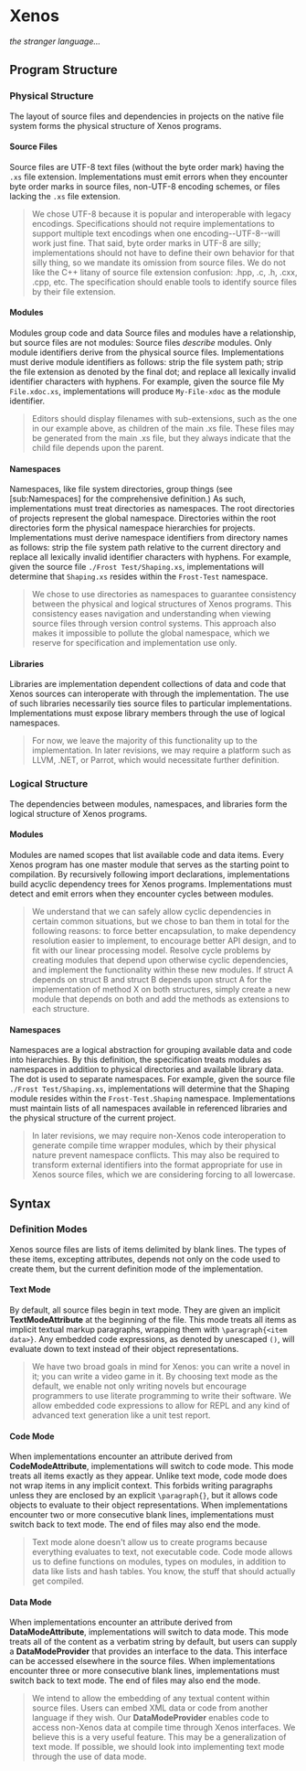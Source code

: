 # Xenos

*the stranger language...*

## Program Structure

### Physical Structure

The layout of source files and dependencies in projects on the native file system forms the physical structure of Xenos programs.

#### Source Files

Source files are UTF-8 text files (without the byte order mark) having the `.xs` file extension. Implementations must emit errors when they encounter byte order marks in source files, non-UTF-8 encoding schemes, or files lacking the `.xs` file extension.

> We chose UTF-8 because it is popular and interoperable with legacy encodings. Specifications should not require implementations to support multiple text encodings when one encoding--UTF-8--will work just fine. That said, byte order marks in UTF-8 are silly; implementations should not have to define their own behavior for that silly thing, so we mandate its omission from source files. We do not like the C++ litany of source file extension confusion: .hpp, .c, .h, .cxx, .cpp, etc. The specification should enable tools to identify source files by their file extension.

#### Modules

Modules group code and data Source files and modules have a relationship, but source files are not modules: Source files *describe* modules. Only module identifiers derive from the physical source files. Implementations must derive module identifiers as follows: strip the file system path; strip the file extension as denoted by the final dot; and replace all lexically invalid identifier characters with hyphens. For example, given the source file My `File.xdoc.xs`, implementations will produce `My-File-xdoc` as the module identifier.

> Editors should display filenames with sub-extensions, such as the one in our example above, as children of the main .xs file. These files may be generated from the main .xs file, but they always indicate that the child file depends upon the parent.

#### Namespaces

Namespaces, like file system directories, group things (see [sub:Namespaces] for the comprehensive definition.) As such, implementations must treat directories as namespaces. The root directories of projects represent the global namespace. Directories within the root directories form the physical namespace hierarchies for projects. Implementations must derive namespace identifiers from directory names as follows: strip the file system path relative to the current directory and replace all lexically invalid identifier characters with hyphens. For example, given the source file `./Frost Test/Shaping.xs`, implementations will determine that `Shaping.xs` resides within the `Frost-Test` namespace.

> We chose to use directories as namespaces to guarantee consistency between the physical and logical structures of Xenos programs. This consistency eases navigation and understanding when viewing source files through version control systems. This approach also makes it impossible to pollute the global namespace, which we reserve for specification and implementation use only.

#### Libraries

Libraries are implementation dependent collections of data and code that Xenos sources can interoperate with through the implementation. The use of such libraries necessarily ties source files to particular implementations. Implementations must expose library members through the use of logical namespaces.

> For now, we leave the majority of this functionality up to the implementation. In later revisions, we may require a platform such as LLVM, .NET, or Parrot, which would necessitate further definition.

### Logical Structure

The dependencies between modules, namespaces, and libraries form the logical structure of Xenos programs.

#### Modules

Modules are named scopes that list available code and data items. Every Xenos program has one master module that serves as the starting point to compilation. By recursively following import declarations, implementations build acyclic dependency trees for Xenos programs. Implementations must detect and emit errors when they encounter cycles between modules. 

> We understand that we can safely allow cyclic dependencies in certain common situations, but we chose to ban them in total for the following reasons: to force better encapsulation, to make dependency resolution easier to implement, to encourage better API design, and to fit with our linear processing model. Resolve cycle problems by creating modules that depend upon otherwise cyclic dependencies, and implement the functionality within these new modules. If struct A depends on struct B and struct B depends upon struct A for the implementation of method X on both structures, simply create a new module that depends on both and add the methods as extensions to each structure. 

#### Namespaces

Namespaces are a logical abstraction for grouping available data and code into hierarchies. By this definition, the specification treats modules as namespaces in addition to physical directories and available library data. The dot is used to separate namespaces. For example, given the source file `./Frost Test/Shaping.xs`, implementations will determine that the Shaping module resides within the `Frost-Test.Shaping` namespace. Implementations must maintain lists of all namespaces available in referenced libraries and the physical structure of the current project.

> In later revisions, we may require non-Xenos code interoperation to generate compile time wrapper modules, which by their physical nature prevent namespace conflicts. This may also be required to transform external identifiers into the format appropriate for use in Xenos source files, which we are considering forcing to all lowercase.

## Syntax

### Definition Modes

Xenos source files are lists of items delimited by blank lines. The types of these items, excepting attributes, depends not only on the code used to create them, but the current definition mode of the implementation.

#### Text Mode

By default, all source files begin in text mode. They are given an implicit **TextModeAttribute** at the beginning of the file. This mode treats all items as implicit textual markup paragraphs, wrapping them with `\paragraph{<item data>}`. Any embedded code expressions, as denoted by unescaped `()`, will evaluate down to text instead of their object representations.

> We have two broad goals in mind for Xenos: you can write a novel in it; you can write a video game in it. By choosing text mode as the default, we enable not only writing novels but encourage programmers to use literate programming to write their software. We allow embedded code expressions to allow for REPL and any kind of advanced text generation like a unit test report.

#### Code Mode

When implementations encounter an attribute derived from **CodeModeAttribute**, implementations will switch to code mode. This mode treats all items exactly as they appear. Unlike text mode, code mode does not wrap items in any implicit context. This forbids writing paragraphs unless they are enclosed by an explicit `\paragraph{}`, but it allows code objects to evaluate to their object representations. When implementations encounter two or more consecutive blank lines, implementations must switch back to text mode. The end of files may also end the mode.

> Text mode alone doesn't allow us to create programs because everything evaluates to text, not executable code. Code mode allows us to define functions on modules, types on modules, in addition to data like lists and hash tables. You know, the stuff that should actually get compiled.

#### Data Mode

When implementations encounter an attribute derived from **DataModeAttribute**, implementations will switch to data mode. This mode treats all of the content as a verbatim string by default, but users can supply a **DataModeProvider** that provides an interface to the data. This interface can be accessed elsewhere in the source files. When implementations encounter three or more consecutive blank lines, implementations must switch back to text mode. The end of files may also end the mode.

> We intend to allow the embedding of any textual content within source files. Users can embed XML data or code from another language if they wish. Our **DataModeProvider** enables code to access non-Xenos data at compile time through Xenos interfaces. We believe this is a very useful feature. This may be a generalization of text mode. If possible, we should look into implementing text mode through the use of data mode.